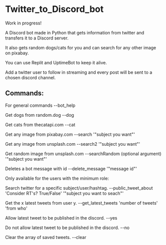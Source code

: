# Twitter_to_Discord_bot
Work in progress!

A Discord bot made in Python that gets information from twitter and transfers it to a Discord server.

It also gets random dogs/cats for you and can search for any other image on pixabay.

You can use Replit and UptimeBot to keep it alive.

Add a twitter user to follow in streaming and every post will be sent to a chosen discord channel.

## Commands:

For general commands
--bot_help

Get dogs from random.dog
--dog

Get cats from thecatapi.com
--cat

Get any image from pixabay.com
--search '"subject you want"'

Get any image from unsplash.com
--search2 '"subject you want"'

Get random image from unsplash.com
--searchRandom (optional argument) '"subject you want"'

Deletes a bot message with id
--delete_message '"message id"'

Only available for the users with the minimum role:


Search twitter for a specific subject/user/hashtag. 
--public_tweet_about 'Consider RT's? True/False' '"subject you want to seach"'

Get the x latest tweets from user y. 
--get_latest_tweets 'number of tweets' 'from who'

Allow latest tweet to be published in the discord.
--yes

Do not allow latest tweet to be published in the discord.
--no

Clear the array of saved tweets.
--clear

